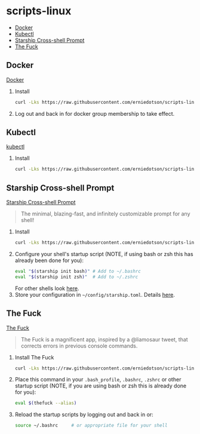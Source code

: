 # scripts-linux

<!-- toc -->

- [Docker](#docker)
- [Kubectl](#kubectl)
- [Starship Cross-shell Prompt](#starship-cross-shell-prompt)
- [The Fuck](#the-fuck)

<!-- tocstop -->

## Docker

[Docker](https://www.docker.com/)

1. Install
   ```bash
   curl -Lks https://raw.githubusercontent.com/erniedotson/scripts-linux/master/docker-install.sh | /bin/bash
   ```
2. Log out and back in for docker group membership to take effect.

## Kubectl

[kubectl](https://kubernetes.io/docs/reference/kubectl/)

1. Install
   ```bash
   curl -Lks https://raw.githubusercontent.com/erniedotson/scripts-linux/master/kubectl-install.sh | /bin/bash
   ```

## Starship Cross-shell Prompt

[Starship Cross-shell Prompt](https://starship.rs/)

> The minimal, blazing-fast, and infinitely customizable prompt for any shell! 

1. Install
   ```bash
   curl -Lks https://raw.githubusercontent.com/erniedotson/scripts-linux/master/starship-install.sh | /bin/bash
   ```
1. Configure your shell's startup script (NOTE, if using bash or zsh this has already been done for you):
   ```bash
   eval "$(starship init bash)" # Add to ~/.bashrc
   eval "$(starship init zsh)"  # Add to ~/.zshrc
   ```
   For other shells look [here](https://starship.rs/guide/#step-2-setup-your-shell-to-use-starship).
1. Store your configuration in `~/config/starship.toml`. Details [here](https://starship.rs/guide/#step-3-configure-starship).

## The Fuck

[The Fuck](https://github.com/nvbn/thefuck)

> The Fuck is a magnificent app, inspired by a @liamosaur tweet, that corrects errors in previous console commands.

1. Install The Fuck
    ```bash
    curl -Lks https://raw.githubusercontent.com/erniedotson/scripts-linux/master/thefuck-install.sh | /bin/bash
    ```
1. Place this command in your `.bash_profile`, `.bashrc`, `.zshrc` or other startup script (NOTE, if you are using bash or zsh this is already done for you):
    ```bash
    eval $(thefuck --alias)
    ```
1. Reload the startup scripts by logging out and back in or:
   ```bash
   source ~/.bashrc     # or appropriate file for your shell
   ```

